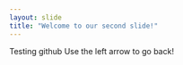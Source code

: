 ```yaml
---
layout: slide
title: "Welcome to our second slide!"
---
```

Testing github
Use the left arrow to go back!
